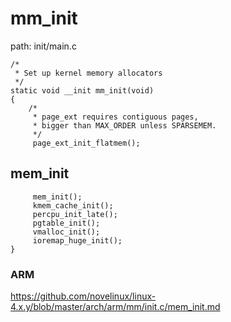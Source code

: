 mm_init
========================================

path: init/main.c
```
/*
 * Set up kernel memory allocators
 */
static void __init mm_init(void)
{
    /*
     * page_ext requires contiguous pages,
     * bigger than MAX_ORDER unless SPARSEMEM.
     */
     page_ext_init_flatmem();
```

mem_init
--------------------------------------

```
     mem_init();
     kmem_cache_init();
     percpu_init_late();
     pgtable_init();
     vmalloc_init();
     ioremap_huge_init();
}
```

### ARM

https://github.com/novelinux/linux-4.x.y/blob/master/arch/arm/mm/init.c/mem_init.md
